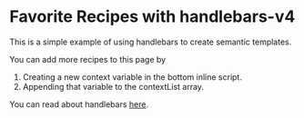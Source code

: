 # Favorite Recipes with handlebars-v4

This is a simple example of using handlebars to create semantic templates.

You can add more recipes to this page by

1. Creating a new context variable in the bottom inline script.
2. Appending that variable to the contextList array.

You can read about handlebars [here](http://handlebarsjs.com/).
